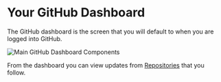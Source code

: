 # Your GitHub Dashboard

The GitHub dashboard is the screen that you will default to when you are logged into GitHub.

![Main GitHub Dashboard Components](https://kjaymiller.github.io/Git-Up-to-Speed/screenshots/Dashboard_full.PNG)

From the dashboard you can view updates from [Repositories](./terms#Repository) that you follow.
